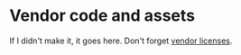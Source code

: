 # Vendor code and assets

If I didn't make it, it goes here. Don't forget [vendor licenses][licenses].

[licenses]: ./LICENSES.md
